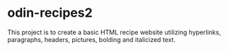 # odin-recipes2

This project is to create a basic HTML recipe website utilizing hyperlinks, paragraphs, headers, pictures, bolding and italicized text.
